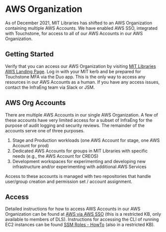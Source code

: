# AWS Organization

As of December 2021, MIT Libraries has shifted to an AWS Organization containing multiple AWS Accounts. We have enabled AWS SSO, integrated with Touchstone, for access to all of our AWS Accounts in our AWS Organization.

## Getting Started

Verify that you can access our AWS Organization by visiting [MIT Libraries AWS Landing Page](https://mitlib.awsapps.com/start#/). Log in with your MIT kerb and be prepared for Touchstone MFA via the Duo app. This is the only way to access any resources in our AWS Accounts as a human. If you have any access issues, contact the InfraEng team via Slack or JSM.

## AWS Org Accounts

There are multiple AWS Accounts in our single AWS Organization. A few of these accounts have very limited access for a subset of InfraEng for the purpose of audit logging and security reviews. The remainder of the accounts serve one of three purposes.

1. Stage and Production workloads (one AWS Account for stage, one AWS Account for prod)
1. Dedicated AWS Accounts for groups in MIT Libraries with specific needs (e.g., the AWS Account for CREOS)
1. Development workspaces for experimenting and developing new infrastructure and/or experimenting with additional AWS Services

Access to these accounts is managed with two repositories that handle user/group creation and permission set / account assignment.

## Access

Detailed instructions for how to access AWS Accounts in our AWS Organization can be found at [AWS via AWS SSO](https://mitlibraries.atlassian.net/l/c/qi4DUczK) (this is a restricted KB, only available to members of DLS). Instructions for accessing the CLI of running EC2 instances can be found [SSM Roles - HowTo](https://mitlibraries.atlassian.net/wiki/spaces/IN/pages/2660597762/SSM+Role+-+How+to+use) (also in a restricted KB).

